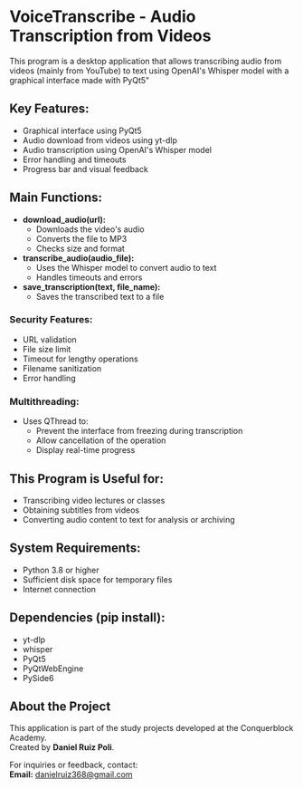 # VoiceTranscribe - Audio Transcription from Videos

This program is a desktop application that allows transcribing audio from videos (mainly from YouTube) to text using OpenAI's Whisper model with a graphical interface made with PyQt5"
## Key Features:

- Graphical interface using PyQt5
- Audio download from videos using yt-dlp
- Audio transcription using OpenAI's Whisper model
- Error handling and timeouts
- Progress bar and visual feedback

## Main Functions:

- **download_audio(url):**
  - Downloads the video's audio
  - Converts the file to MP3
  - Checks size and format
- **transcribe_audio(audio_file):**
  - Uses the Whisper model to convert audio to text
  - Handles timeouts and errors
- **save_transcription(text, file_name):**
  - Saves the transcribed text to a file

### Security Features:

- URL validation
- File size limit
- Timeout for lengthy operations
- Filename sanitization
- Error handling

### Multithreading:

- Uses QThread to:
  - Prevent the interface from freezing during transcription
  - Allow cancellation of the operation
  - Display real-time progress

## This Program is Useful for:

- Transcribing video lectures or classes
- Obtaining subtitles from videos
- Converting audio content to text for analysis or archiving

## System Requirements:

- Python 3.8 or higher
- Sufficient disk space for temporary files
- Internet connection

## Dependencies (pip install):

- yt-dlp
- whisper
- PyQt5
- PyQtWebEngine
- PySide6

## About the Project

This application is part of the study projects developed at the Conquerblock Academy.  
Created by **Daniel Ruiz Poli**.  

For inquiries or feedback, contact:  
**Email:** danielruiz368@gmail.com  

